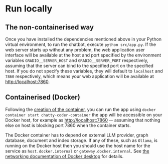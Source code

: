 # Run locally

## The non-containerised way

Once you have installed the dependencies mentioned above in your Python virtual environment, to run the chatbot, execute `python src/app.py`. If the web server starts up without any problem, the web application user interface will be available at the host and port specified by the environment variables `GRADIO__SERVER_HOST` and `GRADIO__SERVER_PORT` respectively, assuming that the server can bind to the specified port on the specified host. If you do not specify these variables, they will default to `localhost` and `7860` respectively, which means your web application will be available at [http://localhost:7860](http://localhost:7860]).

## Containerised (Docker)

Following the [creation of the container](container.md), you can run the app using `docker container start chatty-coder-container` the app will be accessible on your Docker host, for example as [http://localhost:7860](http://localhost:7860) -- assuming that nothing else on host is blocking port 7860 when the container starts.

The Docker container has to depend on external LLM provider, graph database, document and index storage. If any of these, such as `Ollama`, is running on the Docker host then you should use the host name for the service as `host.docker.internal` or `gateway.docker.internal`. See [the networking documentation of Docker desktop](https://docs.docker.com/desktop/networking/) for details.
